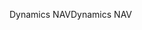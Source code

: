 <span data-ttu-id="9ceda-101">Dynamics NAV</span><span class="sxs-lookup"><span data-stu-id="9ceda-101">Dynamics NAV</span></span>